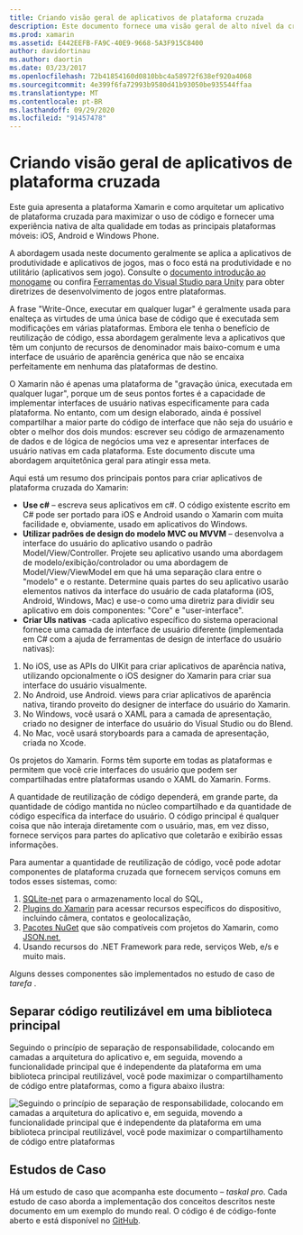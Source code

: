 ```yaml
---
title: Criando visão geral de aplicativos de plataforma cruzada
description: Este documento fornece uma visão geral de alto nível da criação de aplicativos de plataforma cruzada. Ele aborda o valor de C#, padrões de design, como MVC/MVVM e UIs nativas.
ms.prod: xamarin
ms.assetid: E442EEFB-FA9C-40E9-9668-5A3F915C8400
author: davidortinau
ms.author: daortin
ms.date: 03/23/2017
ms.openlocfilehash: 72b41854160d0810bbc4a58972f638ef920a4068
ms.sourcegitcommit: 4e399f6fa72993b9580d41b93050be935544ffaa
ms.translationtype: MT
ms.contentlocale: pt-BR
ms.lasthandoff: 09/29/2020
ms.locfileid: "91457478"
---
```

# <a name="building-cross-platform-applications-overview"></a>Criando visão geral de aplicativos de plataforma cruzada

Este guia apresenta a plataforma Xamarin e como arquitetar um aplicativo de plataforma cruzada para maximizar o uso de código e fornecer uma experiência nativa de alta qualidade em todas as principais plataformas móveis: iOS, Android e Windows Phone.

A abordagem usada neste documento geralmente se aplica a aplicativos de produtividade e aplicativos de jogos, mas o foco está na produtividade e no utilitário (aplicativos sem jogo). Consulte o [documento introdução ao monogame](~/graphics-games/monogame/introduction/index.md) ou confira [Ferramentas do Visual Studio para Unity](/visualstudio/cross-platform/visual-studio-tools-for-unity) para obter diretrizes de desenvolvimento de jogos entre plataformas.

A frase "Write-Once, executar em qualquer lugar" é geralmente usada para enalteça as virtudes de uma única base de código que é executada sem modificações em várias plataformas. Embora ele tenha o benefício de reutilização de código, essa abordagem geralmente leva a aplicativos que têm um conjunto de recursos de denominador mais baixo-comum e uma interface de usuário de aparência genérica que não se encaixa perfeitamente em nenhuma das plataformas de destino.

O Xamarin não é apenas uma plataforma de "gravação única, executada em qualquer lugar", porque um de seus pontos fortes é a capacidade de implementar interfaces de usuário nativas especificamente para cada plataforma. No entanto, com um design elaborado, ainda é possível compartilhar a maior parte do código de interface que não seja do usuário e obter o melhor dos dois mundos: escrever seu código de armazenamento de dados e de lógica de negócios uma vez e apresentar interfaces de usuário nativas em cada plataforma. Este documento discute uma abordagem arquitetônica geral para atingir essa meta.

Aqui está um resumo dos principais pontos para criar aplicativos de plataforma cruzada do Xamarin:

- **Use c#** – escreva seus aplicativos em c#. O código existente escrito em C# pode ser portado para iOS e Android usando o Xamarin com muita facilidade e, obviamente, usado em aplicativos do Windows.
- **Utilizar padrões de design do modelo MVC ou MVVM** – desenvolva a interface do usuário do aplicativo usando o padrão Model/View/Controller. Projete seu aplicativo usando uma abordagem de modelo/exibição/controlador ou uma abordagem de Model/View/ViewModel em que há uma separação clara entre o "modelo" e o restante. Determine quais partes do seu aplicativo usarão elementos nativos da interface do usuário de cada plataforma (iOS, Android, Windows, Mac) e use-o como uma diretriz para dividir seu aplicativo em dois componentes: "Core" e "user-interface".
- **Criar UIs nativas** -cada aplicativo específico do sistema operacional fornece uma camada de interface de usuário diferente (implementada em C# com a ajuda de ferramentas de design de interface do usuário nativas):

1. No iOS, use as APIs do UIKit para criar aplicativos de aparência nativa, utilizando opcionalmente o iOS designer do Xamarin para criar sua interface do usuário visualmente.
1. No Android, use Android. views para criar aplicativos de aparência nativa, tirando proveito do designer de interface do usuário do Xamarin.
1. No Windows, você usará o XAML para a camada de apresentação, criado no designer de interface do usuário do Visual Studio ou do Blend.
1. No Mac, você usará storyboards para a camada de apresentação, criada no Xcode.

Os projetos do Xamarin. Forms têm suporte em todas as plataformas e permitem que você crie interfaces do usuário que podem ser compartilhadas entre plataformas usando o XAML do Xamarin. Forms. 

A quantidade de reutilização de código dependerá, em grande parte, da quantidade de código mantida no núcleo compartilhado e da quantidade de código específica da interface do usuário. O código principal é qualquer coisa que não interaja diretamente com o usuário, mas, em vez disso, fornece serviços para partes do aplicativo que coletarão e exibirão essas informações.

Para aumentar a quantidade de reutilização de código, você pode adotar componentes de plataforma cruzada que fornecem serviços comuns em todos esses sistemas, como:

1. [SQLite-net](https://www.nuget.org/packages/sqlite-net-pcl/) para o armazenamento local do SQL,
1. [Plugins do Xamarin](https://xamarin.com/plugins) para acessar recursos específicos do dispositivo, incluindo câmera, contatos e geolocalização,
1. [Pacotes NuGet](https://nuget.org) que são compatíveis com projetos do Xamarin, como [JSON.net](https://www.nuget.org/packages/Newtonsoft.Json/),
1. Usando recursos do .NET Framework para rede, serviços Web, e/s e muito mais.

Alguns desses componentes são implementados no estudo de caso de *tarefa* .

 <a name="Separate_Reusable_Code_into_a_Core_Library"></a>

## <a name="separate-reusable-code-into-a-core-library"></a>Separar código reutilizável em uma biblioteca principal

Seguindo o princípio de separação de responsabilidade, colocando em camadas a arquitetura do aplicativo e, em seguida, movendo a funcionalidade principal que é independente da plataforma em uma biblioteca principal reutilizável, você pode maximizar o compartilhamento de código entre plataformas, como a figura abaixo ilustra:

 ![Seguindo o princípio de separação de responsabilidade, colocando em camadas a arquitetura do aplicativo e, em seguida, movendo a funcionalidade principal que é independente da plataforma em uma biblioteca principal reutilizável, você pode maximizar o compartilhamento de código entre plataformas](overview-images/layers2.png)

 <a name="Case_Studies"></a>

## <a name="case-studies"></a>Estudos de Caso

Há um estudo de caso que acompanha este documento – *taskal pro*. Cada estudo de caso aborda a implementação dos conceitos descritos neste documento em um exemplo do mundo real. O código é de código-fonte aberto e está disponível no [GitHub](https://github.com/xamarin/mobile-samples/).
